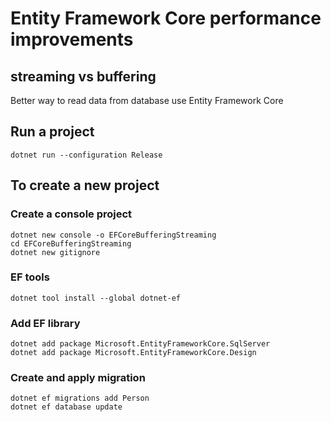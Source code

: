 ﻿# Entity Framework Core performance improvements
## streaming vs buffering

Better way to read data from database use Entity Framework Core

## Run a project
```
dotnet run --configuration Release 
```
## To create a new project
### Create a console project
```
dotnet new console -o EFCoreBufferingStreaming
cd EFCoreBufferingStreaming
dotnet new gitignore
```

### EF tools
```
dotnet tool install --global dotnet-ef
```
### Add EF library
```
dotnet add package Microsoft.EntityFrameworkCore.SqlServer
dotnet add package Microsoft.EntityFrameworkCore.Design
```

### Create and apply migration
```
dotnet ef migrations add Person
dotnet ef database update
```
